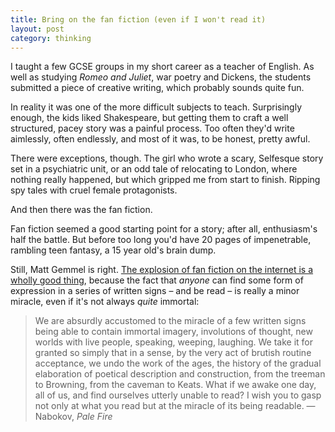 ```yaml
---
title: Bring on the fan fiction (even if I won't read it)
layout: post
category: thinking
---
```


I taught a few GCSE groups in my short career as a teacher of English. As well as studying <cite>Romeo and Juliet</cite>, war poetry and Dickens, the students submitted a piece of creative writing, which probably sounds quite fun.

In reality it was one of the more difficult subjects to teach. Surprisingly enough, the kids liked Shakespeare, but getting them to craft a well structured, pacey story was a painful process. Too often they'd write aimlessly, often endlessly, and most of it was, to be honest, pretty awful.

There were exceptions, though. The girl who wrote a scary, Selfesque story set in a psychiatric unit, or an odd tale of relocating to London, where nothing really happened, but which gripped me from start to finish. Ripping spy tales with cruel female protagonists.

And then there was the fan fiction.

Fan fiction seemed a good starting point for a story; after all, enthusiasm's half the battle. But before too long you'd have 20 pages of impenetrable, rambling teen fantasy, a 15 year old's brain dump.

Still, Matt Gemmel is right. <a href="http://mattgemmell.com/fan-fiction/">The explosion of fan fiction on the internet is a wholly good thing</a>, because the fact that _anyone_ can find some form of expression in a series of written signs &#8211; and be read &#8211; is really a minor miracle, even if it's not always _quite_ immortal:

> We are absurdly accustomed to the miracle of a few written signs being able to contain immortal imagery, involutions of thought, new worlds with live people, speaking, weeping, laughing. We take it for granted so simply that in a sense, by the very act of brutish routine acceptance, we undo the work of the ages, the history of the gradual elaboration of poetical description and construction, from the treeman to Browning, from the caveman to Keats. What if we awake one day, all of us, and find ourselves utterly unable to read? I wish you to gasp not only at what you read but at the miracle of its being readable. &#8212;Nabokov, <cite>Pale Fire</cite>

